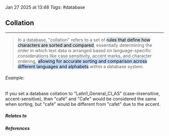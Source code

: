 Jan 27 2025 at 13:48
_Tags:_ #database 
## Collation
---
>In a database, "collation" refers to a set of <mark style="background: #CACFD9A6;">rules that define how characters are sorted and compared</mark>, essentially determining the order in which text data is arranged based on language-specific considerations like case sensitivity, accent marks, and character ordering, <mark style="background: #ADCCFFA6;">allowing for accurate sorting and comparison across different languages and alphabets</mark> within a database system.

###### Example:

 If you set a database collation to "Latin1_General_CI_AS" (case-insensitive, accent-sensitive), then "café" and "Cafe" would be considered the same when sorting, but "café" would be different from "cafet" due to the accent.

##### Relates to

##### References
